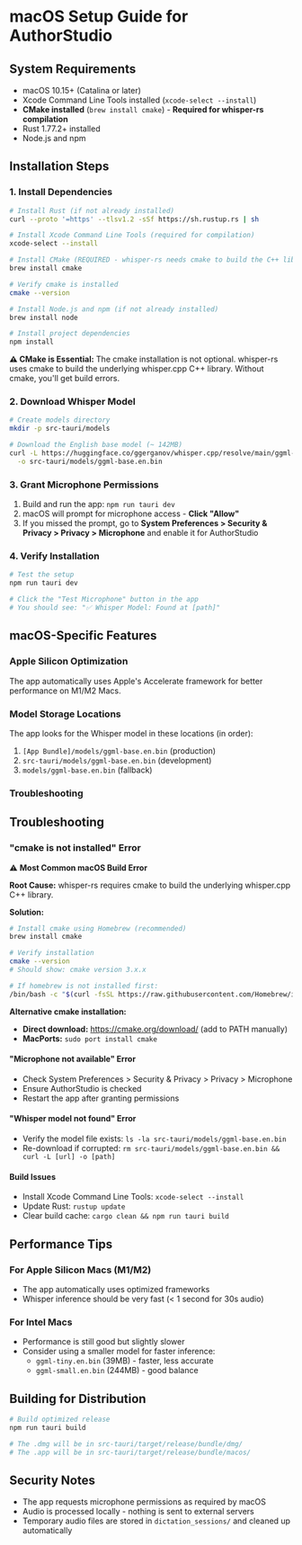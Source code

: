 # macOS Setup Guide for AuthorStudio

## System Requirements
- macOS 10.15+ (Catalina or later)
- Xcode Command Line Tools installed (`xcode-select --install`)
- **CMake installed** (`brew install cmake`) - **Required for whisper-rs compilation**
- Rust 1.77.2+ installed
- Node.js and npm

## Installation Steps

### 1. Install Dependencies
```bash
# Install Rust (if not already installed)
curl --proto '=https' --tlsv1.2 -sSf https://sh.rustup.rs | sh

# Install Xcode Command Line Tools (required for compilation)
xcode-select --install

# Install CMake (REQUIRED - whisper-rs needs cmake to build the C++ library)
brew install cmake

# Verify cmake is installed
cmake --version

# Install Node.js and npm (if not already installed)
brew install node

# Install project dependencies
npm install
```

**⚠️ CMake is Essential:** The cmake installation is not optional. whisper-rs uses cmake to build the underlying whisper.cpp C++ library. Without cmake, you'll get build errors.

### 2. Download Whisper Model
```bash
# Create models directory
mkdir -p src-tauri/models

# Download the English base model (~ 142MB)
curl -L https://huggingface.co/ggerganov/whisper.cpp/resolve/main/ggml-base.en.bin \
  -o src-tauri/models/ggml-base.en.bin
```

### 3. Grant Microphone Permissions
1. Build and run the app: `npm run tauri dev`
2. macOS will prompt for microphone access - **Click "Allow"**
3. If you missed the prompt, go to **System Preferences > Security & Privacy > Privacy > Microphone** and enable it for AuthorStudio

### 4. Verify Installation
```bash
# Test the setup
npm run tauri dev

# Click the "Test Microphone" button in the app
# You should see: "✅ Whisper Model: Found at [path]"
```

## macOS-Specific Features

### Apple Silicon Optimization
The app automatically uses Apple's Accelerate framework for better performance on M1/M2 Macs.

### Model Storage Locations
The app looks for the Whisper model in these locations (in order):
1. `[App Bundle]/models/ggml-base.en.bin` (production)
2. `src-tauri/models/ggml-base.en.bin` (development)  
3. `models/ggml-base.en.bin` (fallback)

### Troubleshooting

## Troubleshooting

### **"cmake is not installed" Error** 
⚠️ **Most Common macOS Build Error**

**Root Cause:** whisper-rs requires cmake to build the underlying whisper.cpp C++ library.

**Solution:**
```bash
# Install cmake using Homebrew (recommended)
brew install cmake

# Verify installation
cmake --version
# Should show: cmake version 3.x.x

# If homebrew is not installed first:
/bin/bash -c "$(curl -fsSL https://raw.githubusercontent.com/Homebrew/install/HEAD/install.sh)"
```

**Alternative cmake installation:**
- **Direct download:** https://cmake.org/download/ (add to PATH manually)
- **MacPorts:** `sudo port install cmake`

#### "Microphone not available" Error
- Check System Preferences > Security & Privacy > Privacy > Microphone
- Ensure AuthorStudio is checked
- Restart the app after granting permissions

#### "Whisper model not found" Error
- Verify the model file exists: `ls -la src-tauri/models/ggml-base.en.bin`
- Re-download if corrupted: `rm src-tauri/models/ggml-base.en.bin && curl -L [url] -o [path]`

#### Build Issues
- Install Xcode Command Line Tools: `xcode-select --install`
- Update Rust: `rustup update`
- Clear build cache: `cargo clean && npm run tauri build`

## Performance Tips

### For Apple Silicon Macs (M1/M2)
- The app automatically uses optimized frameworks
- Whisper inference should be very fast (< 1 second for 30s audio)

### For Intel Macs  
- Performance is still good but slightly slower
- Consider using a smaller model for faster inference:
  - `ggml-tiny.en.bin` (39MB) - faster, less accurate
  - `ggml-small.en.bin` (244MB) - good balance

## Building for Distribution

```bash
# Build optimized release
npm run tauri build

# The .dmg will be in src-tauri/target/release/bundle/dmg/
# The .app will be in src-tauri/target/release/bundle/macos/
```

## Security Notes

- The app requests microphone permissions as required by macOS
- Audio is processed locally - nothing is sent to external servers
- Temporary audio files are stored in `dictation_sessions/` and cleaned up automatically
